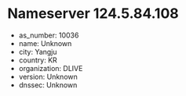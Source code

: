 # Nameserver 124.5.84.108

* as_number: 10036
* name: Unknown
* city: Yangju
* country: KR
* organization: DLIVE
* version: Unknown
* dnssec: Unknown
